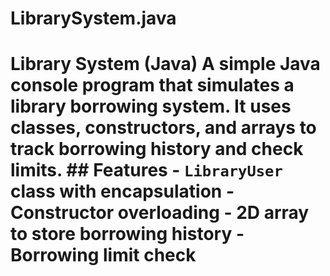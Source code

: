 # LibrarySystem.java
# Library System (Java)  A simple Java console program that simulates a library borrowing system.   It uses classes, constructors, and arrays to track borrowing history and check limits.  ## Features - `LibraryUser` class with encapsulation   - Constructor overloading   - 2D array to store borrowing history   - Borrowing limit check
